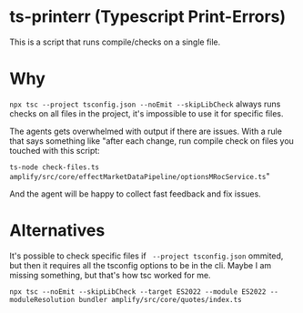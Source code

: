 # ts-printerr (Typescript Print-Errors)

This is a script that runs compile/checks on a single file.

# Why

`npx tsc --project tsconfig.json --noEmit --skipLibCheck` always runs checks on all files in the project, it's impossible to use it for specific files.

The agents gets overwhelmed with output if there are issues. With a rule that says something like "after each change, run compile check on files you touched with this script:   

`ts-node check-files.ts amplify/src/core/effectMarketDataPipeline/optionsMRocService.ts`" 

And the agent will be happy to collect fast feedback and fix issues.

# Alternatives

It's possible to check specific files if ` --project tsconfig.json` ommited, but then it requires all the tsconfig options to be in the cli. Maybe I am missing something, but that's how tsc worked for me. 

`npx tsc --noEmit --skipLibCheck --target ES2022 --module ES2022 --moduleResolution bundler amplify/src/core/quotes/index.ts`
